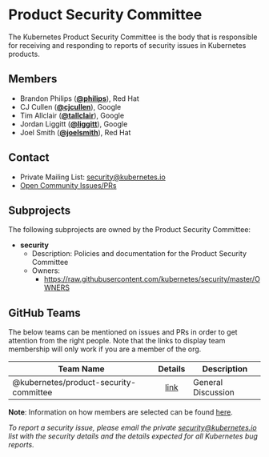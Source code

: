 <!---
This is an autogenerated file!

Please do not edit this file directly, but instead make changes to the
sigs.yaml file in the project root.

To understand how this file is generated, see https://git.k8s.io/community/generator/README.md
--->
# Product Security Committee

The Kubernetes Product Security Committee is the body that is responsible for receiving and responding to reports of security issues in Kubernetes products.


## Members

* Brandon Philips (**[@philips](https://github.com/philips)**), Red Hat
* CJ Cullen (**[@cjcullen](https://github.com/cjcullen)**), Google
* Tim Allclair (**[@tallclair](https://github.com/tallclair)**), Google
* Jordan Liggitt (**[@liggitt](https://github.com/liggitt)**), Google
* Joel Smith (**[@joelsmith](https://github.com/joelsmith)**), Red Hat

## Contact
* Private Mailing List: security@kubernetes.io
* [Open Community Issues/PRs](https://github.com/kubernetes/community/labels/ug%2Fproduct-security)

## Subprojects

The following subprojects are owned by the Product Security Committee:
- **security**
  - Description: Policies and documentation for the Product Security Committee
  - Owners:
    - https://raw.githubusercontent.com/kubernetes/security/master/OWNERS

## GitHub Teams

The below teams can be mentioned on issues and PRs in order to get attention from the right people.
Note that the links to display team membership will only work if you are a member of the org.

| Team Name | Details | Description |
| --------- |:-------:| ----------- |
| @kubernetes/product-security-committee | [link](https://github.com/orgs/kubernetes/teams/product-security-committee) | General Discussion |

<!-- BEGIN CUSTOM CONTENT -->
**Note**: Information on how members are selected can be found
[here](https://git.k8s.io/security/security-release-process.md#product-security-committee-membership).

_To report a security issue, please email the private security@kubernetes.io list with the security details and the details expected for all Kubernetes bug reports._
<!-- END CUSTOM CONTENT -->
